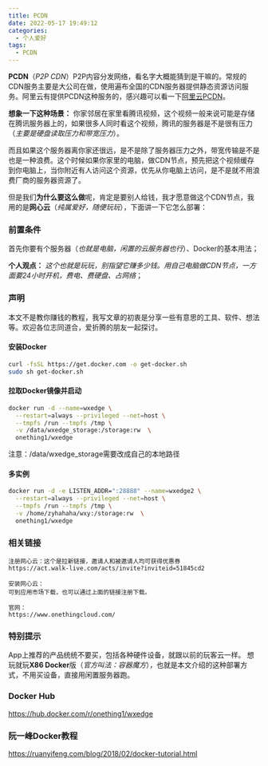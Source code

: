 ```yaml
---
title: PCDN
date: 2022-05-17 19:49:12
categories:
  - 个人爱好
tags: 
  - PCDN
---
```


**PCDN**（*P2P CDN*）P2P内容分发网络，看名字大概能猜到是干嘛的。常规的CDN服务主要是大公司在做，使用遍布全国的CDN服务器提供静态资源访问服务。阿里云有提供PCDN这种服务的，感兴趣可以看一下[阿里云PCDN](https://help.aliyun.com/product/54287.html)。

**想象一下这种场景：** 你家邻居在家里看腾讯视频，这个视频一般来说可能是存储在腾讯服务器上的，如果很多人同时看这个视频，腾讯的服务器是不是很有压力（*主要是硬盘读取压力和带宽压力*）。

而且如果这个服务器离你家还很远，是不是除了服务器压力之外，带宽传输是不是也是一种浪费。这个时候如果你家里的电脑，做CDN节点，预先把这个视频缓存到你电脑上，当你附近有人访问这个资源，优先从你电脑上访问，是不是就不用浪费厂商的服务器资源了。

但是我们**为什么要这么做**呢，肯定是要别人给钱，我才愿意做这个CDN节点，我用的是**网心云**（*纯属爱好，随便玩玩*），下面讲一下它怎么部署：

### 前置条件
首先你要有个服务器（*也就是电脑，闲置的云服务器也行*）、Docker的基本用法；

**个人观点：** *这个也就是玩玩，别指望它赚多少钱。用自己电脑做CDN节点，一方面要24小时开机，费电、费硬盘、占网络*；

### 声明
本文不是教你赚钱的教程，我写文章的初衷是分享一些有意思的工具、软件、想法等。欢迎各位志同道合，爱折腾的朋友一起探讨。

<!-- more -->

#### 安装Docker
``` bash
curl -fsSL https://get.docker.com -o get-docker.sh
sudo sh get-docker.sh
```

#### 拉取Docker镜像并启动
``` bash
docker run -d --name=wxedge \
  --restart=always --privileged --net=host \
  --tmpfs /run --tmpfs /tmp \
  -v /data/wxedge_storage:/storage:rw  \
  onething1/wxedge
```
注意：/data/wxedge_storage需要改成自己的本地路径

#### 多实例
``` bash
docker run -d -e LISTEN_ADDR=":28888" --name=wxedge2 \
  --restart=always --privileged --net=host \
  --tmpfs /run --tmpfs /tmp \
  -v /home/zyhahaha/wxy:/storage:rw  \
  onething1/wxedge
```

### 相关链接
    注册网心云：这个是拉新链接，邀请人和被邀请人均可获得优惠券
    https://act.walk-live.com/acts/invite?inviteid=51845cd2
    
    安装网心云：
    可到应用市场下载，也可以通过上面的链接注册下载。

    官网：
    https://www.onethingcloud.com/

### 特别提示
App上推荐的产品统统不要买，包括各种硬件设备，就跟以前的玩客云一样。
想玩就玩**X86 Docker**版（*官方叫法：容器魔方*），也就是本文介绍的这种部署方式，不用买设备，直接用闲置服务器跑。

### Docker Hub
https://hub.docker.com/r/onething1/wxedge

### 阮一峰Docker教程
https://ruanyifeng.com/blog/2018/02/docker-tutorial.html
